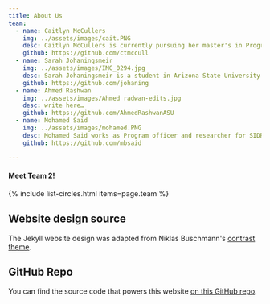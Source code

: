 ```yaml
---
title: About Us
team:
  - name: Caitlyn McCullers
    img: ../assets/images/cait.PNG
    desc: Caitlyn McCullers is currently pursuing her master's in Program Evaluation and Data Analytics. She is a data manager for ASU's project TEAS.
    github: https://github.com/ctmccull
  - name: Sarah Johaningsmeir
    img: ../assets/images/IMG_0294.jpg
    desc: Sarah Johaningsmeir is a student in Arizona State University's Program Evaluation and Data Analytics MS program. She works as a researcher in the Complex Care Program at the Medical College of Wisconsin and Children's Wisconsin.
    github: https://github.com/johaning
  - name: Ahmed Rashwan
    img: ../assets/images/Ahmed radwan-edits.jpg
    desc: write here…   
    github: https://github.com/AhmedRashwanASU
  - name: Mohamed Said
    img: ../assets/images/mohamed.PNG
    desc: Mohamed Said works as Program officer and researcher for SIDRA Institute in Somalia. He is currently pursuing his Masters in Program Evaluation and Data Analytics at Arizona State University (ASU).             
    github: https://github.com/mbsaid

---
```


#### Meet Team 2!


{% include list-circles.html items=page.team %}

## Website design source

The Jekyll website design was adapted from Niklas Buschmann's [contrast theme](https://github.com/niklasbuschmann/contrast).

## GitHub Repo

You can find the source code that powers this website [on this GitHub repo](https://github.com/R-Class/cpp-528-template).

<!--- CSS for Circles --->

<style>

/* now starting CSS for circles down below */
.list-circles {
  text-align: center;

}

.list-circles-item {
  display: inline-block;
  width: 240px;
  vertical-align: top;
  margin: 0;
  padding: 20px;
}

/* make the background a bit brighter than the current dark gray (#282828) */
.list-circles-item:hover {
  background: #5e5e5e;
}

.list-circles-item .item-img {
  max-width: 200px;
  height: 200px;
  -webkit-border-radius: 50%;
  -moz-border-radius: 50%;
  border-radius: 50%;
  border: 1px solid #777;
}

.list-circles-item .item-desc {
  font-size: 16px;
}

.list-circles-item .item-links {
  margin-top: 5px;
}

.list-circles-item .item-link {
  margin:0 3px;
  color: #FFFFFF;
  text-decoration: none !important;
}

.list-circles-item .item-link:hover {
  color: #000000;
}

</style>

